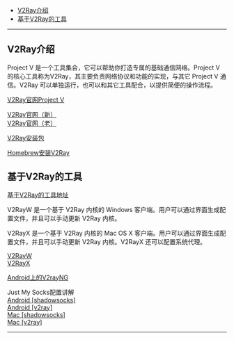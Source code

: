 - [V2Ray介绍](#V2Ray介绍)
- [基于V2Ray的工具](#基于V2Ray的工具)


---------------------------------------------------------------------------------------------------------------------
## V2Ray介绍  

Project V 是一个工具集合，它可以帮助你打造专属的基础通信网络。Project V 的核心工具称为V2Ray，其主要负责网络协议和功能的实现，与其它 Project V 通信。V2Ray 可以单独运行，也可以和其它工具配合，以提供简便的操作流程。

[V2Ray官网Project V ](https://www.v2ray.com/)

[V2Ray官网（新）](https://github.com/v2fly/v2ray-core)  
[V2Ray官网（老）](https://github.com/v2ray/v2ray-core)

[V2Ray安装包](https://github.com/v2ray/dist/)

[Homebrew安装V2Ray](https://github.com/v2ray/homebrew-v2ray)




## 基于V2Ray的工具  

[基于V2Ray的工具地址](https://www.v2ray.com/awesome/tools.html)

V2RayW 是一个基于 V2Ray 内核的 Windows 客户端。用户可以通过界面生成配置文件，并且可以手动更新 V2Ray 内核。

V2RayX 是一个基于 V2Ray 内核的 Mac OS X 客户端。用户可以通过界面生成配置文件，并且可以手动更新 V2Ray 内核。V2RayX 还可以配置系统代理。

[V2RayW](https://github.com/Cenmrev/V2RayW)  
[V2RayX](https://github.com/Cenmrev/V2RayX)  

[Android上的V2rayNG](https://github.com/2dust/v2rayNG)  



Just My Socks配置讲解   
[Android [shadowsocks]](https://justmysocks3.net/members/index.php?rp=/knowledgebase/7/How-to-use-Just-My-Socks-on-Android-shadowsocks.html)  
[Android [v2ray]](https://justmysocks3.net/members/index.php?rp=/knowledgebase/11/How-to-use-Just-My-Socks-on-Android-v2ray.html)  
[Mac [shadowsocks]](https://justmysocks3.net/members/index.php?rp=/knowledgebase/8/How-to-use-Just-My-Socks-on-a-Mac-shadowsocks.html)  
[Mac [v2ray]](https://justmysocks3.net/members/index.php?rp=/knowledgebase/10/How-to-use-Just-My-Socks-on-a-Mac-v2ray.html)  





---------------------------------------------------------------------------------------------------------------------

